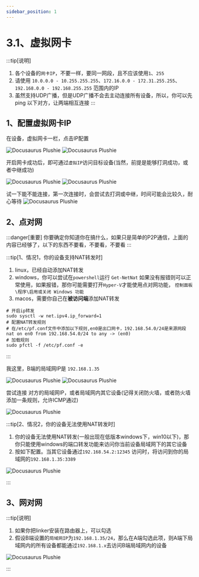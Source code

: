 ```yaml
---
sidebar_position: 1
---
```


# 3.1、虚拟网卡

:::tip[说明]

1. 各个设备的`网卡IP`，不要一样，要同一网段，且不应该使用`1`、`255`
2. 请使用 `10.0.0.0 - 10.255.255.255`、`172.16.0.0 - 172.31.255.255`、`192.168.0.0 - 192.168.255.255` 范围内的IP 
3. 虽然支持UDP广播，但是UDP广播不会去主动连接所有设备，所以，你可以先 ping 以下对方，让两端相互连接
:::


## 1、配置虚拟网卡IP

在设备，虚拟网卡一栏，点击IP配置

![Docusaurus Plushie](./img/tun-add.png)
![Docusaurus Plushie](./img/tun-add1.png)

开启网卡成功后，即可通过`虚拟IP`访问目标设备(当然，前提是能够打洞成功，或者中继成功)

![Docusaurus Plushie](./img/tun-open.png)
![Docusaurus Plushie](./img/tun-open1.png)

试一下能不能连接，第一次连接时，会尝试去打洞或中继，时间可能会比较久，耐心等待
![Docusaurus Plushie](./img/tun-ping.png)

## 2、点对网

:::danger[重要]
你要确定你知道你在搞什么，如果只是简单的P2P通信，上面的内容已经够了，以下的东西不要看，不要看，不要看
:::

:::tip[1、情况1，你的设备支持NAT转发时]

1. linux，已经自动添加NAT转发
2. windows，你可以尝试在`powershell`运行 `Get-NetNat` 如果没有报错则可以正常使用，如果报错，那你可能需要打开`Hyper-V`才能使用点对网功能， `控制面板\程序\启用或关闭 Windows 功能`
3. macos，需要你自己在**被访问端**添加NAT转发
```
# 开启ip转发
sudo sysctl -w net.ipv4.ip_forward=1
# 配置NAT转发规则
# 在/etc/pf.conf文件中添加以下规则,en0是出口网卡，192.168.54.0/24是来源网段
nat on en0 from 192.168.54.0/24 to any -> (en0)
# 加载规则
sudo pfctl -f /etc/pf.conf -e
```
:::

我这里，B端的局域网IP是 `192.168.1.35`

![Docusaurus Plushie](./img/tun-local.png)
![Docusaurus Plushie](./img/tun-local1.png)

尝试连接 对方的局域网IP，或者局域网内其它设备(记得关闭防火墙，或者防火墙添加一条规则，允许ICMP通过)

![Docusaurus Plushie](./img/tun-local-ping.png)


:::tip[2、情况2，你的设备无法使用NAT转发时]

1. 你的设备无法使用NAT转发(一般出现在低版本windows下，win10以下)，那你只能使用windows的端口转发功能来访问你当前设备局域网下的其它设备
2. 按如下配置。当其它设备通过`192.168.54.2:12345` 访问时，将访问到你的局域网的`192.168.1.35:3389`

![Docusaurus Plushie](./img/tun-forward.png)

:::


## 3、网对网

:::tip[说明]

1. 如果你把linker安装在路由器上，可以勾选
2. 假设B端设置的`局域网IP`为`192.168.1.35/24`，那么在A端勾选此项，则A端下局域网内的所有设备都能通过`192.168.1.x`去访问B端局域网内的设备

![Docusaurus Plushie](./img/tun-gateway.png)

:::

